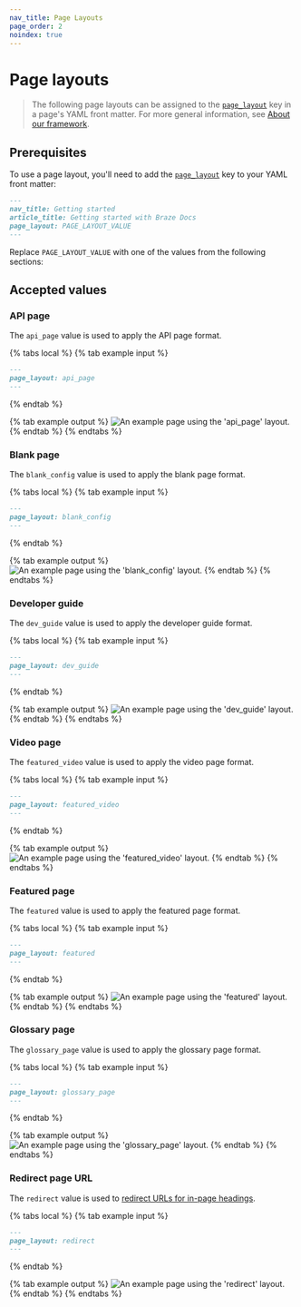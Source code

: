 ```yaml
---
nav_title: Page Layouts 
page_order: 2
noindex: true
---
```


#  Page layouts

> The following page layouts can be assigned to the [`page_layout`]({{site.baseurl}}/contributing/yaml_front_matter/metadata/#page-layout) key in a page's YAML front matter. For more general information, see [About our framework]({{site.baseurl}}/home/about_our_framework/#layouts).

## Prerequisites

To use a page layout, you'll need to add the [`page_layout`]({{site.baseurl}}/contributing/yaml_front_matter/metadata/#page-layout) key to your YAML front matter:

```markdown
---
nav_title: Getting started
article_title: Getting started with Braze Docs
page_layout: PAGE_LAYOUT_VALUE
---
```

Replace `PAGE_LAYOUT_VALUE` with one of the values from the following sections:

## Accepted values

### API page

The `api_page` value is used to apply the API page format.

{% tabs local %}
{% tab example input %}
```markdown
---
page_layout: api_page
---
```
{% endtab %}

{% tab example output %}
![An example page using the 'api_page' layout.]()
{% endtab %}
{% endtabs %}

### Blank page

The `blank_config` value is used to apply the blank page format. 

{% tabs local %}
{% tab example input %}
```markdown
---
page_layout: blank_config
---
```
{% endtab %}

{% tab example output %}
![An example page using the 'blank_config' layout.]()
{% endtab %}
{% endtabs %}

### Developer guide

The `dev_guide` value is used to apply the developer guide format. 

{% tabs local %}
{% tab example input %}
```markdown
---
page_layout: dev_guide
---
```
{% endtab %}

{% tab example output %}
![An example page using the 'dev_guide' layout.]()
{% endtab %}
{% endtabs %}

### Video page

The `featured_video` value is used to apply the video page format. 

{% tabs local %}
{% tab example input %}
```markdown
---
page_layout: featured_video
---
```
{% endtab %}

{% tab example output %}
![An example page using the 'featured_video' layout.]()
{% endtab %}
{% endtabs %}

### Featured page

The `featured` value is used to apply the featured page format. 

{% tabs local %}
{% tab example input %}
```markdown
---
page_layout: featured
---
```
{% endtab %}

{% tab example output %}
![An example page using the 'featured' layout.]()
{% endtab %}
{% endtabs %}

### Glossary page

The `glossary_page` value is used to apply the glossary page format. 

{% tabs local %}
{% tab example input %}
```markdown
---
page_layout: glossary_page
---
```
{% endtab %}

{% tab example output %}
![An example page using the 'glossary_page' layout.]()
{% endtab %}
{% endtabs %}

### Redirect page URL

The `redirect` value is used to [redirect URLs for in-page headings]({{site.baseurl}}/contributing/content_management/redirecting_urls/#redirecting-a-heading). 

{% tabs local %}
{% tab example input %}
```markdown
---
page_layout: redirect
---
```
{% endtab %}

{% tab example output %}
![An example page using the 'redirect' layout.]()
{% endtab %}
{% endtabs %}
